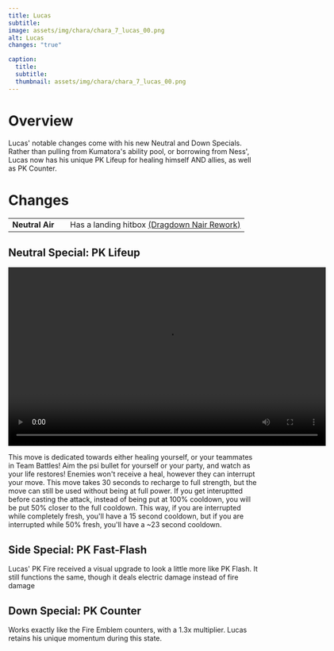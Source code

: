 ```yaml
---
title: Lucas
subtitle: 
image: assets/img/chara/chara_7_lucas_00.png
alt: Lucas
changes: "true"

caption:
  title:
  subtitle: 
  thumbnail: assets/img/chara/chara_7_lucas_00.png
---
```


# Overview 

Lucas' notable changes come with his new Neutral and Down Specials. Rather than pulling from Kumatora's ability pool, or borrowing from Ness', Lucas now has his unique PK Lifeup for healing himself AND allies, as well as PK Counter.


# Changes

| |  |  |
| :----------- | :-----: | ----------- |
| **Neutral Air** | | Has a landing hitbox [(Dragdown Nair Rework)](mechanics#Nairs) |

## Neutral Special: PK Lifeup
<video src="https://csharpm7.github.io/Ultimate14/assets/img/videos/lucas_specialn.mp4" width="640" height="360" controls></video>

This move is dedicated towards either healing yourself, or your teammates in Team Battles! Aim the psi bullet for yourself or your party, and watch as your life restores! Enemies won't receive a heal, however they can interrupt your move. This move takes 30 seconds to recharge to full strength, but the move can still be used without being at full power. If you get interuptted before casting the attack, instead of being put at 100% cooldown, you will be put 50% closer to the full cooldown. This way, if you are interrupted while completely fresh, you'll have a 15 second cooldown, but if you are interrupted while 50% fresh, you'll have a ~23 second cooldown.

## Side Special: PK Fast-Flash

Lucas' PK Fire received a visual upgrade to look a little more like PK Flash. It still functions the same, though it deals electric damage instead of fire damage

## Down Special: PK Counter

Works exactly like the Fire Emblem counters, with a 1.3x multiplier. Lucas retains his unique momentum during this state.
